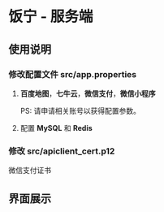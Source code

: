# 饭宁 - 服务端

## 使用说明

### 修改配置文件 src/app.properties

1. **百度地图**，**七牛云**，**微信支付**，**微信小程序**

    PS: 请申请相关账号以获得配置参数。

1. 配置 **MySQL** 和 **Redis**

### 修改 src/apiclient_cert.p12

微信支付证书


## 界面展示

